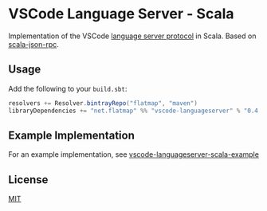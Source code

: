 # VSCode Language Server - Scala

Implementation of the VSCode [language server protocol](https://github.com/Microsoft/language-server-protocol) in Scala. Based on [scala-json-rpc](https://github.com/flatmap/scala-json-rpc).

## Usage

Add the following to your `build.sbt`:

```scala
resolvers += Resolver.bintrayRepo("flatmap", "maven")
libraryDependencies += "net.flatmap" %% "vscode-languageserver" % "0.4.12"
```

## Example Implementation

For an example implementation, see [vscode-languageserver-scala-example](https://github.com/martinring/vscode-languageserver-scala-example)

## License

[MIT](https://opensource.org/licenses/MIT)